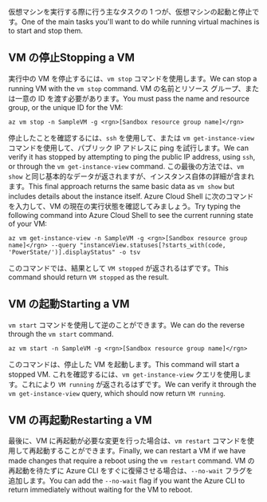 <span data-ttu-id="7101c-101">仮想マシンを実行する際に行う主なタスクの 1 つが、仮想マシンの起動と停止です。</span><span class="sxs-lookup"><span data-stu-id="7101c-101">One of the main tasks you'll want to do while running virtual machines is to start and stop them.</span></span>

## <a name="stopping-a-vm"></a><span data-ttu-id="7101c-102">VM の停止</span><span class="sxs-lookup"><span data-stu-id="7101c-102">Stopping a VM</span></span>

<span data-ttu-id="7101c-103">実行中の VM を停止するには、`vm stop` コマンドを使用します。</span><span class="sxs-lookup"><span data-stu-id="7101c-103">We can stop a running VM with the `vm stop` command.</span></span> <span data-ttu-id="7101c-104">VM の名前とリソース グループ、または一意の ID を渡す必要があります。</span><span class="sxs-lookup"><span data-stu-id="7101c-104">You must pass the name and resource group, or the unique ID for the VM:</span></span>

```azurecli
az vm stop -n SampleVM -g <rgn>[Sandbox resource group name]</rgn>
```

<span data-ttu-id="7101c-105">停止したことを確認するには、`ssh` を使用して、または `vm get-instance-view` コマンドを使用して、パブリック IP アドレスに ping を試行します。</span><span class="sxs-lookup"><span data-stu-id="7101c-105">We can verify it has stopped by attempting to ping the public IP address, using `ssh`, or through the `vm get-instance-view` command.</span></span> <span data-ttu-id="7101c-106">この最後の方法では、`vm show` と同じ基本的なデータが返されますが、インスタンス自体の詳細が含まれます。</span><span class="sxs-lookup"><span data-stu-id="7101c-106">This final approach returns the same basic data as `vm show` but includes details about the instance itself.</span></span> <span data-ttu-id="7101c-107">Azure Cloud Shell に次のコマンドを入力して、VM の現在の実行状態を確認してみましょう。</span><span class="sxs-lookup"><span data-stu-id="7101c-107">Try typing the following command into Azure Cloud Shell to see the current running state of your VM:</span></span>

```azurecli
az vm get-instance-view -n SampleVM -g <rgn>[Sandbox resource group name]</rgn> --query "instanceView.statuses[?starts_with(code, 'PowerState/')].displayStatus" -o tsv
```

<span data-ttu-id="7101c-108">このコマンドでは、結果として `VM stopped` が返されるはずです。</span><span class="sxs-lookup"><span data-stu-id="7101c-108">This command should return `VM stopped` as the result.</span></span>

## <a name="starting-a-vm"></a><span data-ttu-id="7101c-109">VM の起動</span><span class="sxs-lookup"><span data-stu-id="7101c-109">Starting a VM</span></span>

<span data-ttu-id="7101c-110">`vm start` コマンドを使用して逆のことができます。</span><span class="sxs-lookup"><span data-stu-id="7101c-110">We can do the reverse through the `vm start` command.</span></span>

```azurecli
az vm start -n SampleVM -g <rgn>[Sandbox resource group name]</rgn>
```

<span data-ttu-id="7101c-111">このコマンドは、停止した VM を起動します。</span><span class="sxs-lookup"><span data-stu-id="7101c-111">This command will start a stopped VM.</span></span> <span data-ttu-id="7101c-112">これを確認するには、`vm get-instance-view` クエリを使用します。これにより `VM running` が返されるはずです。</span><span class="sxs-lookup"><span data-stu-id="7101c-112">We can verify it through the `vm get-instance-view` query, which should now return `VM running`.</span></span>

## <a name="restarting-a-vm"></a><span data-ttu-id="7101c-113">VM の再起動</span><span class="sxs-lookup"><span data-stu-id="7101c-113">Restarting a VM</span></span>

<span data-ttu-id="7101c-114">最後に、VM に再起動が必要な変更を行った場合は、`vm restart` コマンドを使用して再起動することができます。</span><span class="sxs-lookup"><span data-stu-id="7101c-114">Finally, we can restart a VM if we have made changes that require a reboot using the `vm restart` command.</span></span> <span data-ttu-id="7101c-115">VM の再起動を待たずに Azure CLI をすぐに復帰させる場合は、`--no-wait` フラグを追加します。</span><span class="sxs-lookup"><span data-stu-id="7101c-115">You can add the `--no-wait` flag if you want the Azure CLI to return immediately without waiting for the VM to reboot.</span></span>

